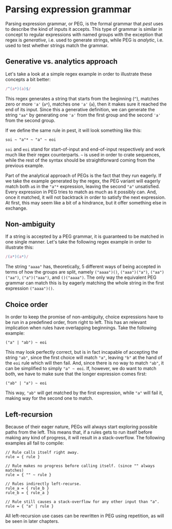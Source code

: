 # Parsing expression grammar

Parsing expression grammar, or PEG, is the formal grammar that *pest* uses to
describe the kind of inputs it accepts. This type of grammar is similar in
concept to regular expressions with named groups with the exception that regex
is *generative*, i.e. used to generate strings, while PEG is *analytic*, i.e.
used to test whether strings match the grammar.

## Generative vs. analytics approach

Let's take a look at a simple regex example in order to illustrate these
concepts a bit better:

```javascript
/^(a*)(a)$/
```

This regex generates a string that starts from the beginning (`^`), matches zero
or more `'a'` (`a*`), matches one `'a'` (`a`), then it makes sure it reached the
end of its input. Since this a generative definition, we can generate the string
`"aa"` by generating one `'a'` from the first group and the second `'a'` from
the second group.

If we define the same rule in pest, it will look something like this:

```
soi ~ "a"* ~ "a" ~ eoi
```

`soi` and `eoi` stand for start-of-input and end-of-input respectively and work
much like their regex counterparts. `~` is used in order to crate sequences,
while the rest of the syntax should be straightforward coming from the previous
example.

Part of the analytical approach of PEGs is the fact that they run eagerly. If we
take the example generated by the regex, the PEG variant will eagerly match both
`a`s in the `"a"*` expression, leaving the second `"a"` unsatisfied. Every
expression in PEG tries to match as much as it possibly can. And, once it
matched, it will not backtrack in order to satisfy the next expression. At
first, this may seem like a bit of a hindrance, but it offer something else in
exchange.

## Non-ambiguity

If a string is accepted by a PEG grammar, it is guaranteed to be matched in one
single manner. Let's take the following regex example in order to illustrate
this:

```javascript
/(a*)(a*)/
```

The string `"aaaa"` has, theoretically, 5 different ways of being accepted in
terms of how the groups are split, namely `("aaaa")()`, `("aaa")("a")`,
`("aa")("aa")`, `("a")("aaa")`, and `()("aaaa")`. The only way the equivalent
PEG grammar can match this is by eagerly matching the whole string in the first
expression `("aaaa")()`.

## Choice order

In order to keep the promise of non-ambiguity, choice expressions have to be run
in a predefined order, from right to left. This has an relevant implication when
rules have overlapping beginnings. Take the following example:

```
("a" | "ab") ~ eoi
```

This may look perfectly correct, but is in fact incapable of accepting the
string `"ab"`, since the first choice will match `"a"`, leaving `"b"` at the
hand of the `eoi` rule which will then fail. And, since there is no way to match
`"ab"`, it can be simplified to simply `"a" ~ eoi`. If, however, we do want to
match both, we have to make sure that the longer expression comes first:

```
("ab" | "a") ~ eoi
```

This way, `"ab"` will get matched by the first expression, while `"a"` will fail
it, making way for the second one to match.

## Left-recursion

Because of their eager nature, PEGs will always start exploring possible paths
from the left. This means that, if a rules gets to run itself before making any
kind of progress, it will result in a stack-overflow. The following examples all
fail to compile:

```
// Rule calls itself right away.
rule = { rule }

// Rule makes no progress before calling itself. (since "" always matches)
rule = { "" ~ rule }

// Rules indirectly left-recurse.
rule_a = { rule_b }
rule_b = { rule_a }

// Rule still causes a stack-overflow for any other input than "a".
rule = { "a" | rule }
```

All left-recursion use cases can be rewritten in PEG using repetition, as will
be seen in later chapters.
